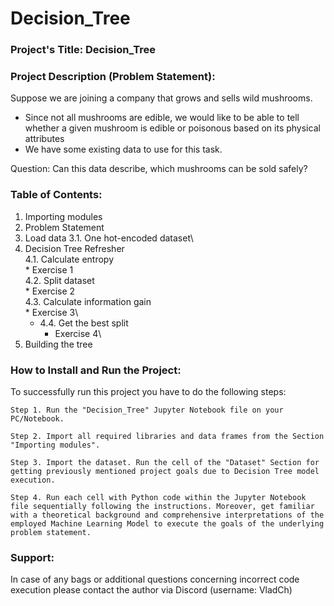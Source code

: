 # Decision_Tree

### Project's Title: Decision_Tree


### Project Description (Problem Statement): 
Suppose we are joining a company that grows and sells wild mushrooms.

* Since not all mushrooms are edible, we would like to be able to tell whether a given mushroom is edible or poisonous based on its physical attributes
* We have some existing data to use for this task.

Question: Can this data describe, which mushrooms can be sold safely?


### Table of Contents:
1. Importing modules
2. Problem Statement
3. Load data
    3.1. One hot-encoded dataset\
4. Decision Tree Refresher\
   4.1. Calculate entropy\
        * Exercise 1\
   4.2. Split dataset\
        * Exercise 2\
   4.3. Calculate information gain\
        * Exercise 3\
    * 4.4. Get the best split
        * Exercise 4\
5. Building the tree




### How to Install and Run the Project:

To successfully run this project you have to do the following steps:

	Step 1. Run the "Decision_Tree" Jupyter Notebook file on your PC/Notebook.

	Step 2. Import all required libraries and data frames from the Section "Importing modules".

	Step 3. Import the dataset. Run the cell of the "Dataset" Section for getting previously mentioned project goals due to Decision Tree model execution.

	Step 4. Run each cell with Python code within the Jupyter Notebook file sequentially following the instructions. Moreover, get familiar with a theoretical background and comprehensive interpretations of the employed Machine Learning Model to execute the goals of the underlying problem statement.


### Support:

In case of any bags or additional questions concerning incorrect code execution please contact the author via Discord (username: VladCh)
